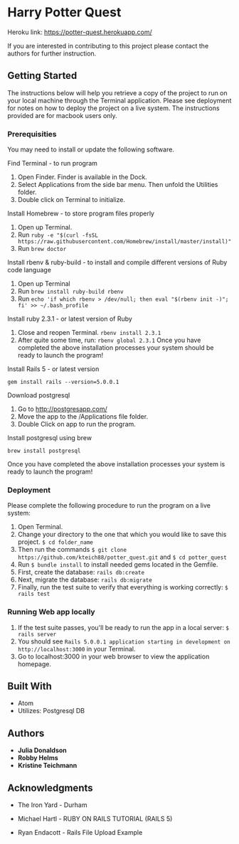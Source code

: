 # Harry Potter Quest

Heroku link: https://potter-quest.herokuapp.com/

If you are interested in contributing to this project please contact the authors for further instruction.

## Getting Started

The instructions below will help you retrieve a copy of the project to run on your local machine through the Terminal application. Please see deployment for notes on how to deploy the project on a live system.  The instructions provided are for macbook users only.

### Prerequisities

You may need to install or update the following software.

Find Terminal - to run program
  1. Open Finder. Finder is available in the Dock.
  2. Select Applications from the side bar menu.  Then unfold the Utilities folder.
  3. Double click on Terminal to initialize.

Install Homebrew - to store program files properly
  1. Open up Terminal.
  2. Run `ruby -e "$(curl -fsSL https://raw.githubusercontent.com/Homebrew/install/master/install)"`
  3. Run `brew doctor`

Install rbenv & ruby-build - to install and compile different versions of Ruby code language
  1. Open up Terminal
  2. Run `brew install ruby-build rbenv`
  3. Run `echo 'if which rbenv > /dev/null; then eval "$(rbenv init -)"; fi' >> ~/.bash_profile`

Install ruby 2.3.1 - or latest version of Ruby
  1. Close and reopen Terminal. `rbenv install 2.3.1`
  2. After quite some time, run: `rbenv global 2.3.1`
Once you have completed the above installation processes your system should be ready to launch the program!

Install Rails 5 - or latest version
```
gem install rails --version=5.0.0.1
```

Download postgresql
  1. Go to http://postgresapp.com/
  2. Move the app to the /Applications file folder.
  3. Double Click on app to run the program.

Install postgresql using brew
```
brew install postgresql
```
Once you have completed the above installation processes your system is ready to launch the program!

### Deployment

Please complete the following procedure to run the program on a live system:
  1. Open Terminal.
  2. Change your directory to the one that which you would like to save this project. `$ cd folder_name`
  3. Then run the commands `$ git clone https://github.com/kteich88/potter_quest.git` and `$ cd potter_quest`
  4. Run `$ bundle install` to install needed gems located in the Gemfile.
  5. First, create the database: `rails db:create`
  6. Next, migrate the database: `rails db:migrate`
  7. Finally, run the test suite to verify that everything is working correctly: `$ rails test`
  
### Running Web app locally

  1. If the test suite passes, you'll be ready to run the app in a local server: `$ rails server`
  2. You should see `Rails 5.0.0.1 application starting in development on http://localhost:3000` in your Terminal.
  3. Go to localhost:3000 in your web browser to view the application homepage.

## Built With

* Atom
* Utilizes: Postgresql DB

## Authors

* **Julia Donaldson**
* **Robby Helms**
* **Kristine Teichmann**

## Acknowledgments

* The Iron Yard - Durham

* Michael Hartl - RUBY ON RAILS TUTORIAL (RAILS 5)

* Ryan Endacott - Rails File Upload Example
